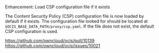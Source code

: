 Enhancement: Load CSP configuration file if it exists

The Content Security Policy (CSP) configuration file is now loaded by default if it exists.
The configuration file looked for should be located at `$OCIS_BASE_DATA_PATH/proxy/csp.yaml`.
If the file does not exist, the default CSP configuration is used.

https://github.com/owncloud/ocis/pull/10139
https://github.com/owncloud/ocis/issues/10021
